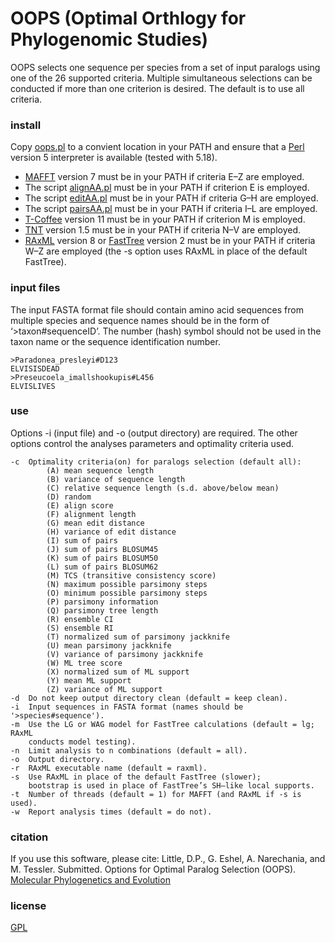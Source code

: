# OOPS (Optimal Orthlogy for Phylogenomic Studies)

OOPS selects one sequence per species from a set of input paralogs using one of the 26 supported criteria. Multiple simultaneous selections can be conducted if more than one criterion is desired. The default is to use all criteria.

### install
Copy [oops.pl](https://github.com/dpl10/oops/blob/master/oops.pl) to a convient location in your PATH and ensure that a [Perl](https://www.perl.org/) version 5 interpreter is available (tested with 5.18).
* [MAFFT](https://mafft.cbrc.jp/alignment/software/) version 7 must be in your PATH if criteria E–Z are employed.
* The script [alignAA.pl](https://github.com/dpl10/oops/blob/master/alignAA.pl) must be in your PATH if criterion E is employed.
* The script [editAA.pl](https://github.com/dpl10/oops/blob/master/editAA.pl) must be in your PATH if criteria G–H are employed.
* The script [pairsAA.pl](https://github.com/dpl10/oops/blob/master/pairsAA.pl) must be in your PATH if criteria I–L are employed.
* [T-Coffee](http://tcoffee.org/) version 11 must be in your PATH if criterion M is employed.
* [TNT](http://www.lillo.org.ar/phylogeny/tnt/) version 1.5 must be in your PATH if criteria N–V are employed.
* [RAxML](https://github.com/stamatak/standard-RAxML) version 8 or [FastTree](http://meta.microbesonline.org/fasttree/#Install) version 2 must be in your PATH if criteria W–Z are employed (the -s option uses RAxML in place of the default FastTree).

### input files
The input FASTA format file should contain amino acid sequences from multiple species and sequence names should be in the form of ‘>taxon#sequenceID’. The number (hash) symbol should not be used in the taxon name or the sequence identification number.
```plaintext
>Paradonea_presleyi#D123
ELVISISDEAD
>Preseucoela_imallshookupis#L456
ELVISLIVES
```
### use
Options -i (input file) and -o (output directory) are required. The other options control the analyses parameters and optimality criteria used.

```plaintext
-c	Optimality criteria(on) for paralogs selection (default all):
		(A) mean sequence length
		(B) variance of sequence length
		(C) relative sequence length (s.d. above/below mean)
		(D) random
		(E) align score
		(F) alignment length
		(G) mean edit distance
		(H) variance of edit distance
		(I) sum of pairs
		(J) sum of pairs BLOSUM45
		(K) sum of pairs BLOSUM50
		(L) sum of pairs BLOSUM62
		(M) TCS (transitive consistency score)
		(N) maximum possible parsimony steps
		(O) minimum possible parsimony steps
		(P) parsimony information
		(Q) parsimony tree length
		(R) ensemble CI
		(S) ensemble RI
		(T) normalized sum of parsimony jackknife
		(U) mean parsimony jackknife
		(V) variance of parsimony jackknife
		(W) ML tree score
		(X) normalized sum of ML support
		(Y) mean ML support
		(Z) variance of ML support
-d	Do not keep output directory clean (default = keep clean).
-i	Input sequences in FASTA format (names should be '>species#sequence').
-m	Use the LG or WAG model for FastTree calculations (default = lg; RAxML
	conducts model testing).
-n	Limit analysis to n combinations (default = all).
-o	Output directory.
-r	RAxML executable name (default = raxml).
-s	Use RAxML in place of the default FastTree (slower);
	bootstrap is used in place of FastTree’s SH–like local supports.
-t	Number of threads (default = 1) for MAFFT (and RAxML if -s is used).
-w	Report analysis times (default = do not).
```

### citation
If you use this software, please cite: Little, D.P., G. Eshel, A. Narechania, and M. Tessler. Submitted. Options for Optimal Paralog Selection (OOPS). [Molecular Phylogenetics and Evolution](https://doi.org/ADD_DOI)

### license
[GPL](https://github.com/dpl10/oops/blob/master/LICENSE)
